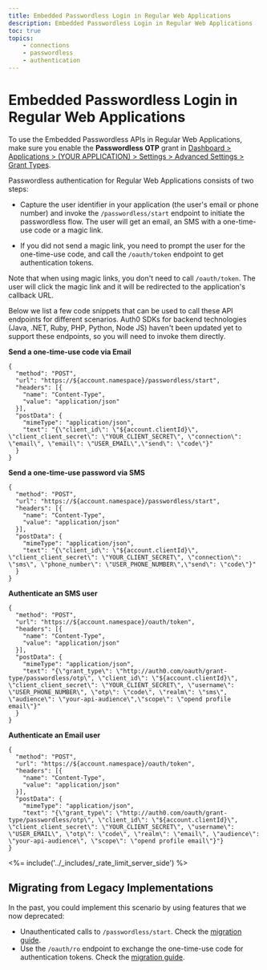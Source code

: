 ```yaml
---
title: Embedded Passwordless Login in Regular Web Applications
description: Embedded Passwordless Login in Regular Web Applications
toc: true
topics:
    - connections
    - passwordless
    - authentication
---
```


# Embedded Passwordless Login in Regular Web Applications

To use the Embedded Passwordless APIs in Regular Web Applications, make sure you enable the **Passwordless OTP** grant in [Dashboard > Applications > (YOUR APPLICATION) > Settings > Advanced Settings > Grant Types](${manage_url}).

Passwordless authentication for Regular Web Applications consists of two steps:

- Capture the user identifier in your application (the user's email or phone number) and invoke the `/passwordless/start` endpoint to initiate the passwordless flow. The user will get an email, an SMS with a one-time-use code or a magic link.

- If you did not send a magic link, you need to prompt the user for the one-time-use code, and call the `/oauth/token` endpoint to get authentication tokens.

Note that when using magic links, you don't need to call `/oauth/token`. The user will click the magic link and it will be redirected to the application's callback URL.

Below we list a few code snippets that can be used to call these API endpoints for different scenarios. Auth0 SDKs for backend technologies (Java, .NET, Ruby, PHP, Python, Node JS) haven't been updated yet to support these endpoints, so you will need to invoke them directly.

**Send a one-time-use code via Email**

```har
{
  "method": "POST",
  "url": "https://${account.namespace}/passwordless/start",
  "headers": [{
    "name": "Content-Type",
    "value": "application/json"
  }],
  "postData": {
    "mimeType": "application/json",
    "text": "{\"client_id\": \"${account.clientId}\", \"client_client_secret\": \"YOUR_CLIENT_SECRET\", \"connection\": \"email\", \"email\": \"USER_EMAIL\",\"send\": \"code\"}"
  }
}
```

**Send a one-time-use password via SMS**

```har
{
  "method": "POST",
  "url": "https://${account.namespace}/passwordless/start",
  "headers": [{
    "name": "Content-Type",
    "value": "application/json"
  }],
  "postData": {
    "mimeType": "application/json",
    "text": "{\"client_id\": \"${account.clientId}\", \"client_client_secret\": \"YOUR_CLIENT_SECRET\", \"connection\": \"sms\", \"phone_number\": \"USER_PHONE_NUMBER\",\"send\": \"code\"}"
  }
}
```

**Authenticate an SMS user**

```har
{
  "method": "POST",
  "url": "https://${account.namespace}/oauth/token",
  "headers": [{
    "name": "Content-Type",
    "value": "application/json"
  }],
  "postData": {
    "mimeType": "application/json",
    "text": "{\"grant_type\": \"http://auth0.com/oauth/grant-type/passwordless/otp\", \"client_id\": \"${account.clientId}\", \"client_client_secret\": \"YOUR_CLIENT_SECRET\", \"username\": \"USER_PHONE_NUMBER\", \"otp\": \"code\", \"realm\": \"sms\", \"audience\": \"your-api-audience\",\"scope\": \"opend profile email\"}"
  }
}
```

**Authenticate an Email user**

```har
{
  "method": "POST",
  "url": "https://${account.namespace}/oauth/token",
  "headers": [{
    "name": "Content-Type",
    "value": "application/json"
  }],
  "postData": {
    "mimeType": "application/json",
    "text": "{\"grant_type\": \"http://auth0.com/oauth/grant-type/passwordless/otp\", \"client_id\": \"${account.clientId}\", \"client_client_secret\": \"YOUR_CLIENT_SECRET\", \"username\": \"USER_EMAIL\", \"otp\": \"code\", \"realm\": \"email\", \"audience\": \"your-api-audience\", \"scope\": \"opend profile email\"}"}
}
```

<%= include('../_includes/_rate_limit_server_side') %>

## Migrating from Legacy Implementations

In the past, you could implement this scenario by using features that we now deprecated:

- Unauthenticated calls to `/passwordless/start`. Check the [migration guide](/migrations/guides/passwordless-start).
- Use the `/oauth/ro` endpoint to exchange the one-time-use code for authentication tokens. Check the [migration guide](/migrations/guides/migration-oauthro-oauthtoken-pwdless).
